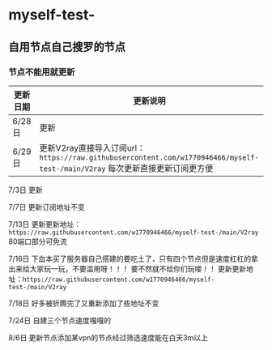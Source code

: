# myself-test-
## 自用节点自己搜罗的节点

### 节点不能用就更新

|更新日期|更新说明|
|---|---
|6/28日|更新|
|6/29日| 更新V2ray直接导入订阅url：`https://raw.githubusercontent.com/w1770946466/myself-test-/main/V2ray`        每次更新直接更新订阅更方便|

7/3日 更新

7/7日  更新订阅地址不变

7/13日  更新更新地址：`https://raw.githubusercontent.com/w1770946466/myself-test-/main/V2ray` 80端口部分可免流

7/16日  下血本买了服务器自己搭建的要吃土了，只有四个节点但是速度杠杠的拿出来给大家玩一玩，不要滥用呀！！！
        要不然就不给你们玩喽！！   更新更新地址：`https://raw.githubusercontent.com/w1770946466/myself-test-/main/V2ray`

7/18日  好多被折腾完了又重新添加了些地址不变

7/24日   自建三个节点速度嘎嘎的

8/6日     更新节点添加某vpn的节点经过筛选速度能在白天3m以上
